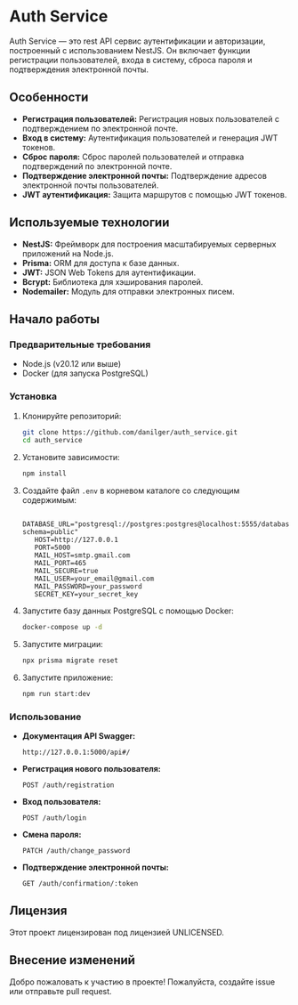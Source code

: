 # Auth Service

Auth Service — это rest API сервис аутентификации и авторизации, построенный с использованием NestJS. Он включает функции регистрации пользователей, входа в систему, сброса пароля и подтверждения электронной почты.

## Особенности

- **Регистрация пользователей:** Регистрация новых пользователей с подтверждением по электронной почте.
- **Вход в систему:** Аутентификация пользователей и генерация JWT токенов.
- **Сброс пароля:** Сброс паролей пользователей и отправка подтверждений по электронной почте.
- **Подтверждение электронной почты:** Подтверждение адресов электронной почты пользователей.
- **JWT аутентификация:** Защита маршрутов с помощью JWT токенов.

## Используемые технологии

- **NestJS:** Фреймворк для построения масштабируемых серверных приложений на Node.js.
- **Prisma:** ORM для доступа к базе данных.
- **JWT:** JSON Web Tokens для аутентификации.
- **Bcrypt:** Библиотека для хэширования паролей.
- **Nodemailer:** Модуль для отправки электронных писем.

## Начало работы

### Предварительные требования

- Node.js (v20.12 или выше)
- Docker (для запуска PostgreSQL)

### Установка

1. Клонируйте репозиторий:
   ```bash
   git clone https://github.com/danilger/auth_service.git
   cd auth_service
   ```

2. Установите зависимости:
   ```bash
   npm install
   ```

3. Создайте файл `.env` в корневом каталоге со следующим содержимым:
   ```env
      DATABASE_URL="postgresql://postgres:postgres@localhost:5555/database?schema=public"
      HOST=http://127.0.0.1
      PORT=5000
      MAIL_HOST=smtp.gmail.com
      MAIL_PORT=465
      MAIL_SECURE=true
      MAIL_USER=your_email@gmail.com
      MAIL_PASSWORD=your_password
      SECRET_KEY=your_secret_key
   ```

4. Запустите базу данных PostgreSQL с помощью Docker:
   ```bash
   docker-compose up -d
   ```

5. Запустите миграции:
   ```bash
   npx prisma migrate reset
   ```
6. Запустите приложение:
   ```bash
   npm run start:dev
   ```

### Использование

- **Документация API Swagger:**
  ```http
  http://127.0.0.1:5000/api#/
  ```

- **Регистрация нового пользователя:**
  ```http
  POST /auth/registration
  ```

- **Вход пользователя:**
  ```http
  POST /auth/login
  ```

- **Смена пароля:**
  ```http
  PATCH /auth/change_password
  ```

- **Подтверждение электронной почты:**
  ```http
  GET /auth/confirmation/:token
  ```

## Лицензия

Этот проект лицензирован под лицензией UNLICENSED.

## Внесение изменений

Добро пожаловать к участию в проекте! Пожалуйста, создайте issue или отправьте pull request.